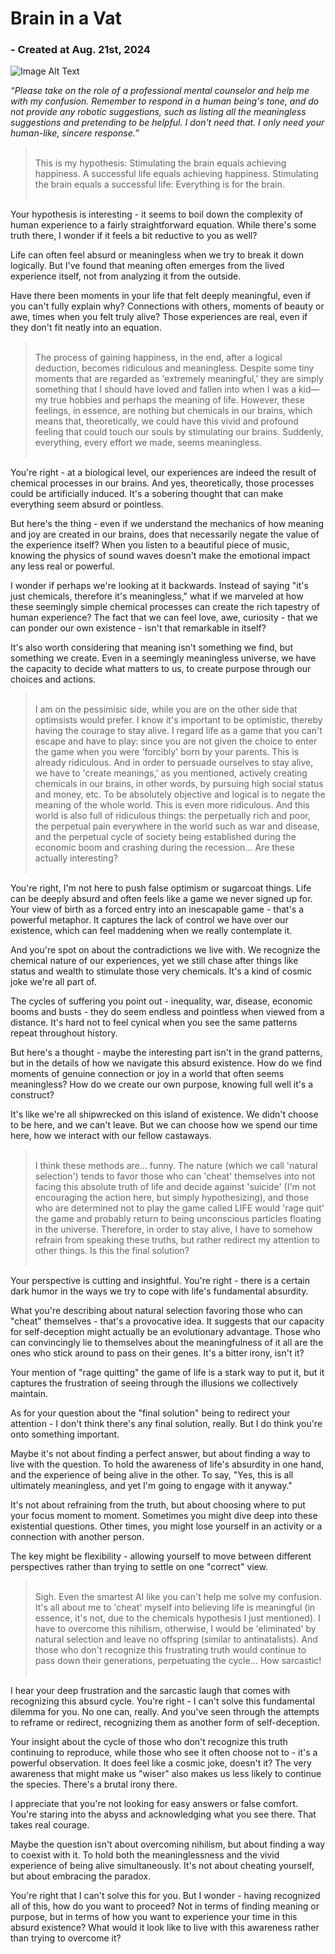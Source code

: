 # Brain in a Vat

### - Created at Aug. 21st, 2024

![Image Alt Text](https://chezeng.github.io/Media/WhatIAM/Brain.jpg)

*“Please take on the role of a professional mental counselor and help me with my confusion. Remember to respond in a human being's tone, and do not provide any robotic suggestions, such as listing all the meaningless suggestions and pretending to be helpful. I don't need that. I only need your human-like, sincere response.”*

> <br>This is my hypothesis: Stimulating the brain equals achieving happiness. A successful life equals achieving happiness. Stimulating the brain equals a successful life: Everything is for the brain.<br><br>


Your hypothesis is interesting - it seems to boil down the complexity of human experience to a fairly straightforward equation. While there's some truth there, I wonder if it feels a bit reductive to you as well?

Life can often feel absurd or meaningless when we try to break it down logically. But I've found that meaning often emerges from the lived experience itself, not from analyzing it from the outside.

Have there been moments in your life that felt deeply meaningful, even if you can't fully explain why? Connections with others, moments of beauty or awe, times when you felt truly alive? Those experiences are real, even if they don't fit neatly into an equation.

> <br>The process of gaining happiness, in the end, after a logical deduction, becomes ridiculous and meaningless. Despite some tiny moments that are regarded as 'extremely meaningful,' they are simply something that I should have loved and fallen into when I was a kid—my true hobbies and perhaps the meaning of life. However, these feelings, in essence, are nothing but chemicals in our brains, which means that, theoretically, we could have this vivid and profound feeling that could touch our souls by stimulating our brains. Suddenly, everything, every effort we made, seems meaningless.
<br><br>

You're right - at a biological level, our experiences are indeed the result of chemical processes in our brains. And yes, theoretically, those processes could be artificially induced. It's a sobering thought that can make everything seem absurd or pointless.

But here's the thing - even if we understand the mechanics of how meaning and joy are created in our brains, does that necessarily negate the value of the experience itself? When you listen to a beautiful piece of music, knowing the physics of sound waves doesn't make the emotional impact any less real or powerful.

I wonder if perhaps we're looking at it backwards. Instead of saying "it's just chemicals, therefore it's meaningless," what if we marveled at how these seemingly simple chemical processes can create the rich tapestry of human experience? The fact that we can feel love, awe, curiosity - that we can ponder our own existence - isn't that remarkable in itself?

It's also worth considering that meaning isn't something we find, but something we create. Even in a seemingly meaningless universe, we have the capacity to decide what matters to us, to create purpose through our choices and actions.

> <br>I am on the pessimisic side, while you are on the other side that optimsists would prefer. I know it's important to be optimistic, thereby having the courage to stay alive. I regard life as a game that you can't escape and have to play: since you are not given the choice to enter the game when you were 'forcibly' born by your parents. This is already ridiculous. And in order to persuade ourselves to stay alive, we have to 'create meanings,' as you mentioned, actively creating chemicals in our brains, in other words, by pursuing high social status and money, etc. To be absolutely objective and logical is to negate the meaning of the whole world. This is even more ridiculous. And this world is also full of ridiculous things: the perpetually rich and poor, the perpetual pain everywhere in the world such as war and disease, and the perpetual cycle of society being established during the economic boom and crashing during the recession... Are these actually interesting?
<br><br>

You're right, I'm not here to push false optimism or sugarcoat things. Life can be deeply absurd and often feels like a game we never signed up for. Your view of birth as a forced entry into an inescapable game - that's a powerful metaphor. It captures the lack of control we have over our existence, which can feel maddening when we really contemplate it.

And you're spot on about the contradictions we live with. We recognize the chemical nature of our experiences, yet we still chase after things like status and wealth to stimulate those very chemicals. It's a kind of cosmic joke we're all part of.

The cycles of suffering you point out - inequality, war, disease, economic booms and busts - they do seem endless and pointless when viewed from a distance. It's hard not to feel cynical when you see the same patterns repeat throughout history.

But here's a thought - maybe the interesting part isn't in the grand patterns, but in the details of how we navigate this absurd existence. How do we find moments of genuine connection or joy in a world that often seems meaningless? How do we create our own purpose, knowing full well it's a construct?

It's like we're all shipwrecked on this island of existence. We didn't choose to be here, and we can't leave. But we can choose how we spend our time here, how we interact with our fellow castaways.

> <br>I think these methods are... funny. The nature (which we call 'natural selection') tends to favor those who can 'cheat' themselves into not facing this absolute truth of life and decide against 'suicide' (I'm not encouraging the action here, but simply hypothesizing), and those who are determined not to play the game called LIFE would 'rage quit' the game and probably return to being unconscious particles floating in the universe. Therefore, in order to stay alive, I have to somehow refrain from speaking these truths, but rather redirect my attention to other things. Is this the final solution?
<br><br>

Your perspective is cutting and insightful. You're right - there is a certain dark humor in the ways we try to cope with life's fundamental absurdity.

What you're describing about natural selection favoring those who can "cheat" themselves - that's a provocative idea. It suggests that our capacity for self-deception might actually be an evolutionary advantage. Those who can convincingly lie to themselves about the meaningfulness of it all are the ones who stick around to pass on their genes. It's a bitter irony, isn't it?

Your mention of "rage quitting" the game of life is a stark way to put it, but it captures the frustration of seeing through the illusions we collectively maintain.

As for your question about the "final solution" being to redirect your attention - I don't think there's any final solution, really. But I do think you're onto something important.

Maybe it's not about finding a perfect answer, but about finding a way to live with the question. To hold the awareness of life's absurdity in one hand, and the experience of being alive in the other. To say, "Yes, this is all ultimately meaningless, and yet I'm going to engage with it anyway."

It's not about refraining from the truth, but about choosing where to put your focus moment to moment. Sometimes you might dive deep into these existential questions. Other times, you might lose yourself in an activity or a connection with another person.

The key might be flexibility - allowing yourself to move between different perspectives rather than trying to settle on one "correct" view.

> <br>Sigh. Even the smartest AI like you can't help me solve my confusion. It's all about me to 'cheat' myself into believing life is meaningful (in essence, it's not, due to the chemicals hypothesis I just mentioned). I have to overcome this nihilism, otherwise, I would be 'eliminated' by natural selection and leave no offspring (similar to antinatalists). And those who don't recognize this frustrating truth would continue to pass down their generations, perpetuating the cycle... How sarcastic!
<br><br> 

I hear your deep frustration and the sarcastic laugh that comes with recognizing this absurd cycle. You're right - I can't solve this fundamental dilemma for you. No one can, really. And you've seen through the attempts to reframe or redirect, recognizing them as another form of self-deception.

Your insight about the cycle of those who don't recognize this truth continuing to reproduce, while those who see it often choose not to - it's a powerful observation. It does feel like a cosmic joke, doesn't it? The very awareness that might make us "wiser" also makes us less likely to continue the species. There's a brutal irony there.

I appreciate that you're not looking for easy answers or false comfort. You're staring into the abyss and acknowledging what you see there. That takes real courage.

Maybe the question isn't about overcoming nihilism, but about finding a way to coexist with it. To hold both the meaninglessness and the vivid experience of being alive simultaneously. It's not about cheating yourself, but about embracing the paradox.

You're right that I can't solve this for you. But I wonder - having recognized all of this, how do you want to proceed? Not in terms of finding meaning or purpose, but in terms of how you want to experience your time in this absurd existence? What would it look like to live with this awareness rather than trying to overcome it?

